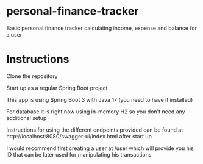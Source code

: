 # personal-finance-tracker
Basic personal finance tracker calculating income, expense and balance for a user

# Instructions
Clone the repository

Start up as a regular Spring Boot project

This app is using Spring Boot 3 with Java 17 (you need to have it installed)

For database it is right now using in-memory H2 so you don't need any additional setup

Instructions for using the different endpoints provided can be found at http://localhost:8080/swagger-ui/index.html after start up

I would recommend first creating a user at /user which will provide you his ID that can be later used for manipulating his transactions

